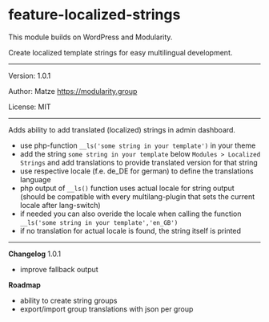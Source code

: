 # feature-localized-strings

This module builds on WordPress and Modularity.

Create localized template strings for easy multilingual development. 

---

Version: 1.0.1

Author: Matze https://modularity.group

License: MIT

---

Adds ability to add translated (localized) strings in admin dashboard.
- use php-function `__ls('some string in your template')` in your theme
- add the string `some string in your template` below `Modules > Localized Strings` and add translations to provide translated version for that string
- use respective locale (f.e. de_DE for german) to define the translations language
- php output of `__ls()` function uses actual locale for string output (should be compatible with every multilang-plugin that sets the current locale after lang-switch)
- if needed you can also overide the locale when calling the function `__ls('some string in your template','en_GB')`
- if no translation for actual locale is found, the string itself is printed

---

**Changelog**
1.0.1
- improve fallback output

**Roadmap**
- ability to create string groups
- export/import group translations with json per group
